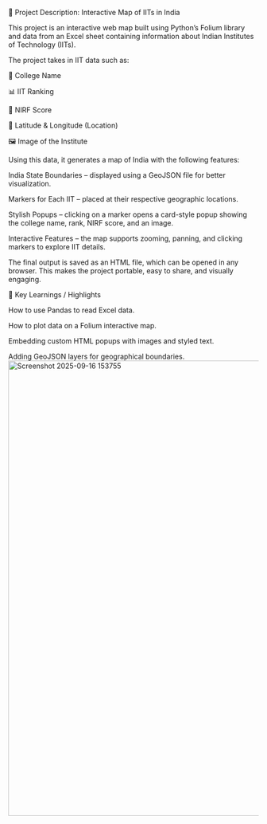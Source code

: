 📌 Project Description: Interactive Map of IITs in India

This project is an interactive web map built using Python’s Folium library and data from an Excel sheet containing information about Indian Institutes of Technology (IITs).

The project takes in IIT data such as:

🏫 College Name

📊 IIT Ranking

🎯 NIRF Score

📍 Latitude & Longitude (Location)

🖼️ Image of the Institute

Using this data, it generates a map of India with the following features:

India State Boundaries – displayed using a GeoJSON file for better visualization.

Markers for Each IIT – placed at their respective geographic locations.

Stylish Popups – clicking on a marker opens a card-style popup showing the college name, rank, NIRF score, and an image.

Interactive Features – the map supports zooming, panning, and clicking markers to explore IIT details.

The final output is saved as an HTML file, which can be opened in any browser. This makes the project portable, easy to share, and visually engaging.

🎯 Key Learnings / Highlights

How to use Pandas to read Excel data.

How to plot data on a Folium interactive map.

Embedding custom HTML popups with images and styled text.

Adding GeoJSON layers for geographical boundaries. 
<img width="802" height="914" alt="Screenshot 2025-09-16 153755" src="https://github.com/user-attachments/assets/719141c9-9ade-41cd-872c-7a5b8256aae0" />

